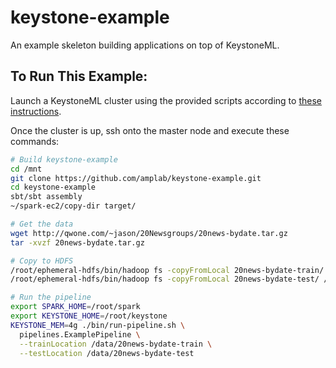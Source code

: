 # keystone-example
An example skeleton building applications on top of KeystoneML.

## To Run This Example:
Launch a KeystoneML cluster using the provided scripts according to [these instructions](http://keystone-ml.org/running_pipelines.html).

Once the cluster is up, ssh onto the master node and execute these commands:

```bash
# Build keystone-example
cd /mnt
git clone https://github.com/amplab/keystone-example.git
cd keystone-example
sbt/sbt assembly
~/spark-ec2/copy-dir target/

# Get the data
wget http://qwone.com/~jason/20Newsgroups/20news-bydate.tar.gz
tar -xvzf 20news-bydate.tar.gz

# Copy to HDFS
/root/ephemeral-hdfs/bin/hadoop fs -copyFromLocal 20news-bydate-train/ /data/
/root/ephemeral-hdfs/bin/hadoop fs -copyFromLocal 20news-bydate-test/ /data/

# Run the pipeline
export SPARK_HOME=/root/spark
export KEYSTONE_HOME=/root/keystone
KEYSTONE_MEM=4g ./bin/run-pipeline.sh \
  pipelines.ExamplePipeline \
  --trainLocation /data/20news-bydate-train \
  --testLocation /data/20news-bydate-test
```  
